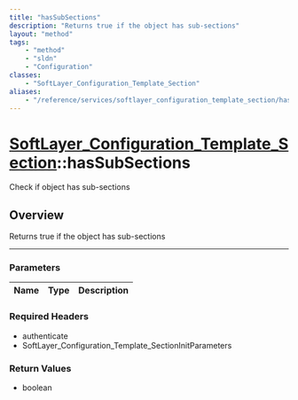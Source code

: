 ```yaml
---
title: "hasSubSections"
description: "Returns true if the object has sub-sections"
layout: "method"
tags:
    - "method"
    - "sldn"
    - "Configuration"
classes:
    - "SoftLayer_Configuration_Template_Section"
aliases:
    - "/reference/services/softlayer_configuration_template_section/hasSubSections"
---
```

# [SoftLayer_Configuration_Template_Section](/reference/services/SoftLayer_Configuration_Template_Section)::hasSubSections


Check if object has sub-sections


## Overview 
Returns true if the object has sub-sections 

-----

### Parameters 
|Name | Type | Description |
| --- | --- | --- |


### Required Headers
* authenticate
* SoftLayer_Configuration_Template_SectionInitParameters


### Return Values
* boolean




